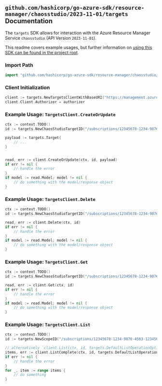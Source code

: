 
## `github.com/hashicorp/go-azure-sdk/resource-manager/chaosstudio/2023-11-01/targets` Documentation

The `targets` SDK allows for interaction with the Azure Resource Manager Service `chaosstudio` (API Version `2023-11-01`).

This readme covers example usages, but further information on [using this SDK can be found in the project root](https://github.com/hashicorp/go-azure-sdk/tree/main/docs).

### Import Path

```go
import "github.com/hashicorp/go-azure-sdk/resource-manager/chaosstudio/2023-11-01/targets"
```


### Client Initialization

```go
client := targets.NewTargetsClientWithBaseURI("https://management.azure.com")
client.Client.Authorizer = authorizer
```


### Example Usage: `TargetsClient.CreateOrUpdate`

```go
ctx := context.TODO()
id := targets.NewChaosStudioTargetID("/subscriptions/12345678-1234-9876-4563-123456789012/resourceGroups/some-resource-group", "targetValue")

payload := targets.Target{
	// ...
}


read, err := client.CreateOrUpdate(ctx, id, payload)
if err != nil {
	// handle the error
}
if model := read.Model; model != nil {
	// do something with the model/response object
}
```


### Example Usage: `TargetsClient.Delete`

```go
ctx := context.TODO()
id := targets.NewChaosStudioTargetID("/subscriptions/12345678-1234-9876-4563-123456789012/resourceGroups/some-resource-group", "targetValue")

read, err := client.Delete(ctx, id)
if err != nil {
	// handle the error
}
if model := read.Model; model != nil {
	// do something with the model/response object
}
```


### Example Usage: `TargetsClient.Get`

```go
ctx := context.TODO()
id := targets.NewChaosStudioTargetID("/subscriptions/12345678-1234-9876-4563-123456789012/resourceGroups/some-resource-group", "targetValue")

read, err := client.Get(ctx, id)
if err != nil {
	// handle the error
}
if model := read.Model; model != nil {
	// do something with the model/response object
}
```


### Example Usage: `TargetsClient.List`

```go
ctx := context.TODO()
id := targets.NewScopeID("/subscriptions/12345678-1234-9876-4563-123456789012/resourceGroups/some-resource-group")

// alternatively `client.List(ctx, id, targets.DefaultListOperationOptions())` can be used to do batched pagination
items, err := client.ListComplete(ctx, id, targets.DefaultListOperationOptions())
if err != nil {
	// handle the error
}
for _, item := range items {
	// do something
}
```
